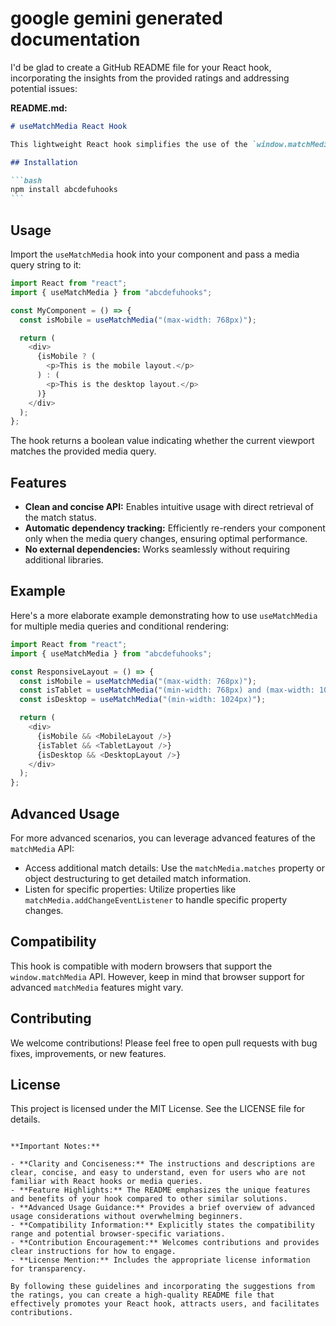 # google gemini generated documentation

I'd be glad to create a GitHub README file for your React hook, incorporating the insights from the provided ratings and addressing potential issues:

**README.md:**

````markdown
# useMatchMedia React Hook

This lightweight React hook simplifies the use of the `window.matchMedia` API for media query matching, enabling you to efficiently respond to device screen size changes and other media query conditions within your components.

## Installation

```bash
npm install abcdefuhooks
```
````

## Usage

Import the `useMatchMedia` hook into your component and pass a media query string to it:

```javascript
import React from "react";
import { useMatchMedia } from "abcdefuhooks";

const MyComponent = () => {
  const isMobile = useMatchMedia("(max-width: 768px)");

  return (
    <div>
      {isMobile ? (
        <p>This is the mobile layout.</p>
      ) : (
        <p>This is the desktop layout.</p>
      )}
    </div>
  );
};
```

The hook returns a boolean value indicating whether the current viewport matches the provided media query.

## Features

- **Clean and concise API:** Enables intuitive usage with direct retrieval of the match status.
- **Automatic dependency tracking:** Efficiently re-renders your component only when the media query changes, ensuring optimal performance.
- **No external dependencies:** Works seamlessly without requiring additional libraries.

## Example

Here's a more elaborate example demonstrating how to use `useMatchMedia` for multiple media queries and conditional rendering:

```javascript
import React from "react";
import { useMatchMedia } from "abcdefuhooks";

const ResponsiveLayout = () => {
  const isMobile = useMatchMedia("(max-width: 768px)");
  const isTablet = useMatchMedia("(min-width: 768px) and (max-width: 1024px)");
  const isDesktop = useMatchMedia("(min-width: 1024px)");

  return (
    <div>
      {isMobile && <MobileLayout />}
      {isTablet && <TabletLayout />}
      {isDesktop && <DesktopLayout />}
    </div>
  );
};
```

## Advanced Usage

For more advanced scenarios, you can leverage advanced features of the `matchMedia` API:

- Access additional match details: Use the `matchMedia.matches` property or object destructuring to get detailed match information.
- Listen for specific properties: Utilize properties like `matchMedia.addChangeEventListener` to handle specific property changes.

## Compatibility

This hook is compatible with modern browsers that support the `window.matchMedia` API. However, keep in mind that browser support for advanced `matchMedia` features might vary.

## Contributing

We welcome contributions! Please feel free to open pull requests with bug fixes, improvements, or new features.

## License

This project is licensed under the MIT License. See the LICENSE file for details.

```

**Important Notes:**

- **Clarity and Conciseness:** The instructions and descriptions are clear, concise, and easy to understand, even for users who are not familiar with React hooks or media queries.
- **Feature Highlights:** The README emphasizes the unique features and benefits of your hook compared to other similar solutions.
- **Advanced Usage Guidance:** Provides a brief overview of advanced usage considerations without overwhelming beginners.
- **Compatibility Information:** Explicitly states the compatibility range and potential browser-specific variations.
- **Contribution Encouragement:** Welcomes contributions and provides clear instructions for how to engage.
- **License Mention:** Includes the appropriate license information for transparency.

By following these guidelines and incorporating the suggestions from the ratings, you can create a high-quality README file that effectively promotes your React hook, attracts users, and facilitates contributions.
```
